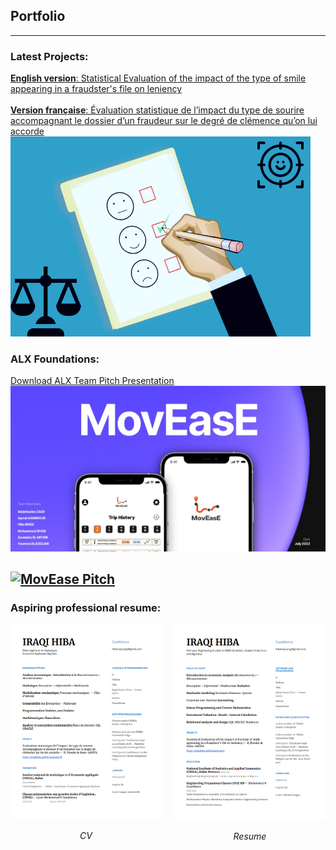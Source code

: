 ## Portfolio

---

### Latest Projects: 



[**English version**: Statistical Evaluation of the impact of the type of smile appearing in a fraudster's file on leniency](/project)
<br> <br>
[**Version française**: Évaluation statistique de l’impact du type de sourire accompagnant le dossier d’un fraudeur sur le degré de clémence qu’on lui accorde](/projectfr)
<img src="images/dummy_thumbnail6.png?raw=true"/>









### ALX Foundations:


[Download ALX Team Pitch Presentation](/pdf/MovEase_Presentation.pdf)
[![ALX Team Pitch Presentation](images/MovEase.jpeg)](https://drive.google.com/file/d/10qB6yfE4uL8PUm7nnV0ijZ7mkOcrxVMa/view?usp=sharing)


[![MovEase Pitch](https://img.youtube.com/vi/GuFaFvW2A0c/0.jpg)](https://www.youtube.com/watch?v=GuFaFvW2A0c)
---







### Aspiring professional resume:

<div style="display: flex;">
    <div style="flex: 1; margin-right: 20px;">
        <img src="images/Website-CV-FR.png?raw=true" alt="CV French" width="300"/>
        <p align="center"><em>CV </em></p>
    </div>
    <div style="flex: 1;">
        <img src="images/Website-CV-ENG.png?raw=true" alt="CV English" width="300"/>
        <p align="center"><em>Resume</em></p>
    </div>
</div>

